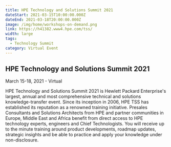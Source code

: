 ```yaml
---
title: HPE Technology and Solutions Summit 2021
dateStart: 2021-03-15T10:00:00.000Z
dateEnd: 2021-03-18T20:00:00.000Z
image: /img/home/workshops-on-demand.png
link: https://h41382.www4.hpe.com/tss/
width: large
tags:
  - Technology Summit
category: Virtual Event
---
```

## HPE Technology and Solutions Summit 2021
March 15-18, 2021 - Virtual

HPE Technology and Solutions Summit 2021 is Hewlett Packard Enterprise's largest, annual and most comprehensive technical and solutions knowledge-transfer event. Since its inception in 2006, HPE TSS has established its reputation as a renowned training initiative. Presales Consultants and Solutions Architects from HPE and partner communities in Europe, Middle East and Africa benefit from direct access to HPE technology experts, engineers and Chief Technologists. You will receive up to the minute training around product developments, roadmap updates, strategic insights and be able to practice and apply your knowledge under non-disclosure.